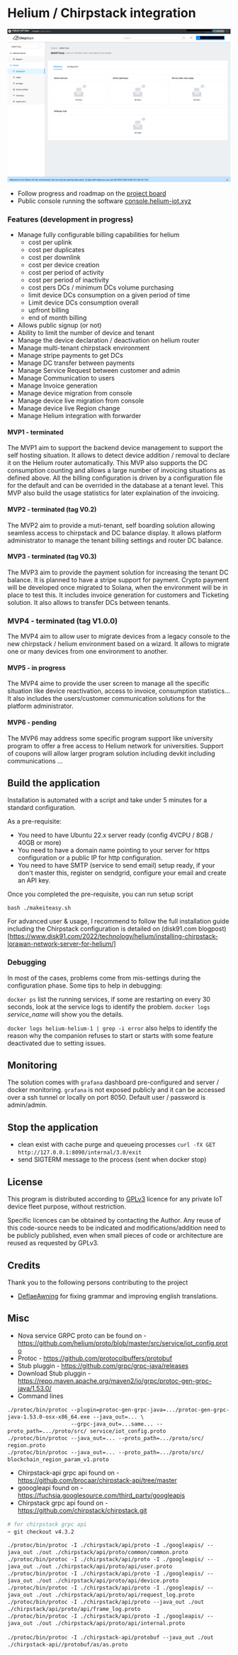 # Helium / Chirpstack integration

![screenshot](homepage.png)

- Follow progress and roadmap on the [project board](https://github.com/users/disk91/projects/1/views/1)
- Public console running the software [console.helium-iot.xyz](https://console.helium-iot.xyz)

### Features (development in progress)

- Manage fully configurable billing capabilities for helium
    - cost per uplink
    - cost per duplicates
    - cost per downlink
    - cost per device creation
    - cost per period of activity
    - cost per period of inactivity
    - cost pers DCs / minimum DCs volume purchasing
    - limit device DCs consumption on a given period of time
    - Limit device DCs consumption overall
    - upfront billing
    - end of month billing
- Allows public signup (or not)
- Ability to limit the number of device and tenant
- Manage the device declaration / deactivation on helium router
- Manage multi-tenant chirpstack environment
- Manage stripe payments to get DCs
- Manage DC transfer between payments
- Manage Service Request between customer and admin
- Manage Communication to users
- Manage Invoice generation
- Manage device migration from console
- Manage device live migration from console
- Manage device live Region change
- Manage Helium integration with forwarder


#### MVP1 - terminated
The MVP1 aim to support the backend device management to support the self hosting situation. It allows to detect device 
addition / removal to declare it on the Helium router automatically. This MVP also supports the DC consumption counting
and allows a large number of invoicing situations as defined above. All the billing configuration is driven by a 
configuration file for the default and can be overrided in the database at a tenant level. This MVP also build the usage 
statistics for later explaination of the invoicing.

#### MVP2 - terminated (tag V0.2)
The MVP2 aim to provide a muti-tenant, self boarding solution allowing seamless access to chirpstack and DC balance display.
It allows platform administrator to manage the tenant billing settings and router DC balance.

#### MVP3 - terminated (tag V0.3)
The MVP3 aim to provide the payment solution for increasing the tenant DC balance. It is planned to have a stripe support
for payment. Crypto payment will be developed once migrated to Solana, when the environment will be in place to test this.
It includes invoice generation for customers and Ticketing solution. It also allows to transfer DCs between tenants.

### MVP4 - terminated (tag V1.0.0)
The MVP4 aim to allow user to migrate devices from a legacy console to the new chirpstack / helium environment based on a wizard.
It allows to migrate one or many devices from one environment to another.

#### MVP5 - in progress
The MVP4 aime to provide the user screen to manage all the specific situation like device reactivation, access to invoice, 
consumption statistics... It also includes the users/customer communication solutions for the platform administrator.

#### MVP6 - pending
The MVP6 may address some specific program support like university program to offer a free access to Helium network for
universities. Support of coupons will allow larger program solution including devkit including communications ...


## Build the application

Installation is automated with a script and take under 5 minutes for a standard configuration.

As a pre-requisite:
- You need to have Ubuntu 22.x server ready (config 4VCPU / 8GB / 40GB or more)
- You need to have a domain name pointing to your server for https configuration or a public IP for http configuration.
- You need to have SMTP (service to send email) setup ready, if your don't master this, register on sendgrid, configure your email
and create an API key. 

Once you completed the pre-requisite, you can run setup script
```
bash ./makeiteasy.sh
```

For advanced user & usage, I recommend to follow the full installation guide including the Chirpstack configuration is detailed on (disk91.com blogpost)[https://www.disk91.com/2022/technology/helium/installing-chirpstack-lorawan-network-server-for-helium/]

### Debugging

In most of the cases, problems come from mis-settings during the configuration phase.
Some tips to help in debugging:

`docker ps` list the running services, if some are restarting on every 30 seconds, look at the service logs to identify the problem. `docker logs` *service_name* will show you the details.

`docker logs helium-helium-1 | grep -i error` also helps to identify the reason why the companion refuses to start or starts with some feature deactivated due to setting issues.

## Monitoring

The solution comes with `grafana` dashboard pre-configured and server / docker monitoring. `grafana` is not exposed publicly and
it can be accessed over a ssh tunnel or locally on port 8050. Default user / password is admin/admin.

## Stop the application
- clean exist with cache purge and queueing processes
 `curl -fX GET http://127.0.0.1:8090/internal/3.0/exit`
- send SIGTERM message to the process (sent when docker stop)


## License
This program is distributed according to [GPLv3](https://www.gnu.org/licenses/gpl-3.0.en.html) licence for any private 
IoT device fleet purpose, without restriction.

Specific licences can be obtained by contacting the Author. Any reuse of this code-source needs to be indicated and modifications/addition need to 
be publicly published, even when small pieces of code or architecture are reused as requested by GPLv3.

## Credits
Thank you to the following persons contributing to the project
- [DeflaeAwning](https://github.com/DeflateAwning) for fixing grammar and improving english translations.


## Misc
- Nova service GRPC proto can be found on - https://github.com/helium/proto/blob/master/src/service/iot_config.proto
- Protoc - https://github.com/protocolbuffers/protobuf
- Stub pluggin - https://github.com/grpc/grpc-java/releases
- Download Stub pluggin - https://repo.maven.apache.org/maven2/io/grpc/protoc-gen-grpc-java/1.53.0/
- Command lines
```agsl
./protoc/bin/protoc --plugin=protoc-gen-grpc-java=.../protoc-gen-grpc-java-1.53.0-osx-x86_64.exe --java_out=... \
                    --grpc-java_out=...same... --proto_path=.../proto/src/ service/iot_config.proto
./protoc/bin/protoc --java_out=... --proto_path=.../proto/src/ region.proto
./protoc/bin/protoc --java_out=... --proto_path=.../proto/src/ blockchain_region_param_v1.proto
```

- Chirpstack-api grpc api found on - https://github.com/brocaar/chirpstack-api/tree/master
- gooogleapi found on - https://fuchsia.googlesource.com/third_party/googleapis
- Chirpstack grpc api found on - https://github.com/chirpstack/chirpstack.git
```bash
# for chirpstack grpc api
~ git checkout v4.3.2
```

````
./protoc/bin/protoc -I ./chirpstack/api/proto -I ./googleapis/ --java_out ./out ./chirpstack/api/proto/common/common.proto
./protoc/bin/protoc -I ./chirpstack/api/proto -I ./googleapis/ --java_out ./out ./chirpstack/api/proto/api/user.proto 
./protoc/bin/protoc -I ./chirpstack/api/proto -I ./googleapis/ --java_out ./out ./chirpstack/api/proto/api/device.proto
./protoc/bin/protoc -I ./chirpstack/api/proto -I ./googleapis/ --java_out ./out ./chirpstack/api/proto/api/request_log.proto
./protoc/bin/protoc -I ./chirpstack/api/proto --java_out ./out ./chirpstack/api/proto/api/frame_log.proto
./protoc/bin/protoc -I ./chirpstack/api/proto -I ./googleapis/ --java_out ./out ./chirpstack/api/proto/api/internal.proto

./protoc/bin/protoc -I ./chirpstack-api/protobuf --java_out ./out ./chirpstack-api//protobuf/as/as.proto
````
